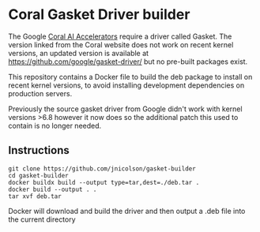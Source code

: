 # Coral Gasket Driver builder

The Google [Coral AI Accelerators](https://coral.ai) require a driver called Gasket.  The version linked from the Coral website does not work on recent kernel versions, an updated version is available at https://github.com/google/gasket-driver/ but no pre-built packages exist.

This repository contains a Docker file to build the deb package to install on recent kernel versions, to avoid installing development dependencies on production servers.

Previously the source gasket driver from Google didn't work with kernel versions >6.8 however it now does so the additional patch this used to contain is no longer needed.

## Instructions

```
git clone https://github.com/jnicolson/gasket-builder
cd gasket-builder
docker buildx build --output type=tar,dest=./deb.tar .
docker build --output . .
tar xvf deb.tar
```

Docker will download and build the driver and then output a .deb file into the current directory
